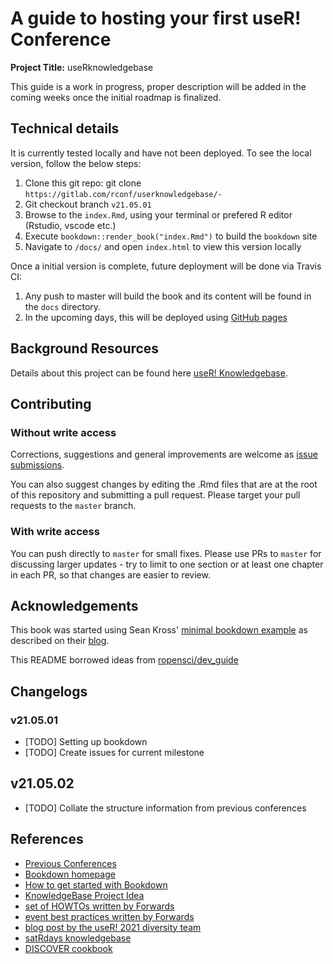 # A guide to hosting your first useR! Conference

__Project Title:__ useRknowledgebase


This guide is a work in progress, proper description will be added in the coming weeks once the initial roadmap is finalized.

## Technical details

It is currently tested locally and have not been deployed. To see the local version, follow the below steps:

1. Clone this git repo: git clone `https://gitlab.com/rconf/userknowledgebase/-`
1. Git checkout branch `v21.05.01`
1. Browse to the `index.Rmd`, using your terminal or prefered R editor (Rstudio, vscode etc.)
1. Execute `bookdown::render_book("index.Rmd")` to build the `bookdown` site
1. Navigate to `/docs/` and open `index.html` to view this version locally

Once a initial version is complete, future deployment will be done via Travis CI:

1. Any push to master will build the book and its content will be found in the `docs` directory.
1. In the upcoming days, this will be deployed using [GitHub pages](https://pages.github.com/)

## Background Resources

Details about this project can be found here [useR! Knowledgebase](https://github.com/rstats-gsod/gsod2021/wiki/useR!-knowledgebase).

## Contributing

### Without write access

Corrections, suggestions and general improvements are welcome as [issue submissions](https://gitlab.com/rconf/userknowledgebase/-/issues).

You can also suggest changes by editing the .Rmd files that are at the root of this repository and submitting a pull request. Please target your pull requests to the `master` branch.

### With write access

You can push directly to `master` for small fixes. Please use PRs to `master` for discussing larger updates - try to limit to one section or at least one chapter in each PR, so that changes are easier to review.

## Acknowledgements

This book was started using Sean Kross' [minimal bookdown example](https://github.com/seankross/bookdown-start) as described on their [blog](http://seankross.com/2016/11/17/How-to-Start-a-Bookdown-Book.html).

This README borrowed ideas from [ropensci/dev_guide](https://github.com/forwards/first-contributions)

## Changelogs
### v21.05.01
* [TODO] Setting up bookdown
* [TODO] Create issues for current milestone

## v21.05.02
* [TODO] Collate the structure information from previous conferences

## References

* [Previous Conferences](https://www.r-project.org/conferences/)
* [Bookdown homepage](https://bookdown.org/)
* [How to get started with Bookdown](https://bookdown.org/yihui/bookdown/get-started.html)
* [KnowledgeBase Project Idea](https://github.com/rstats-gsod/gsod2021/wiki/useR!-knowledgebase)
* [set of HOWTOs written by Forwards](https://github.com/forwards/conferences)
* [event best practices written by Forwards](https://github.com/forwards/event_best_practices)
* [blog post by the useR! 2021 diversity team](https://user2021.r-project.org/blog/2021/02/17/preparing-for-an-accessible-conference/)
* [satRdays knowledgebase](https://knowledgebase.satrdays.org/)
* [DISCOVER cookbook](https://discover-cookbook.numfocus.org/)

